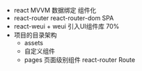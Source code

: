- react MVVM 数据绑定 组件化
- react-router  react-router-dom  SPA
- react-weui + weui  引入UI组件库  70%
- 项目的目录架构
    - assets  
    - 自定义组件
    - pages 
        页面级别组件
        react-router  Route